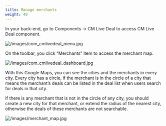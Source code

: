 ```yaml
---
title: Manage merchants
weight: 40
---
```

In your back-end, go to Components -> CM Live Deal to access CM Live Deal component.

![/images/com_cmlivedeal_menu.jpg](/images/com_cmlivedeal_menu.jpg)

On the toolbar, you click “Merchants” item to access the merchant map.

![/images/com_cmlivedeal_dashboard.jpg](/images/com_cmlivedeal_dashboard.jpg)

With this Google Maps, you can see the cities and the merchants in every city. Every city has a circle, if the merchant is in the circle of a city that means the merchant’s deals can be listed in the deal list when users search for deals in that city.

If there is any merchant that is not in the circle of any city, you should create a new city for that merchant, or extend the radius of the nearest city, otherwise the deals of these merchants are not searchable.

![/images/merchant_map.jpg](/images/merchant_map.jpg)